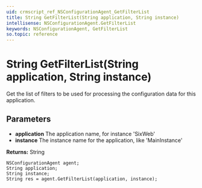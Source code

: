 ```yaml
---
uid: crmscript_ref_NSConfigurationAgent_GetFilterList
title: String GetFilterList(String application, String instance)
intellisense: NSConfigurationAgent.GetFilterList
keywords: NSConfigurationAgent, GetFilterList
so.topic: reference
---
```


# String GetFilterList(String application, String instance)

Get the list of filters to be used for processing the configuration data for this application.

## Parameters

* **application** The application name, for instance 'SixWeb'
* **instance** The instance name for the application, like 'MainInstance'

**Returns:** String

```crmscript
NSConfigurationAgent agent;
String application;
String instance;
String res = agent.GetFilterList(application, instance);
```

